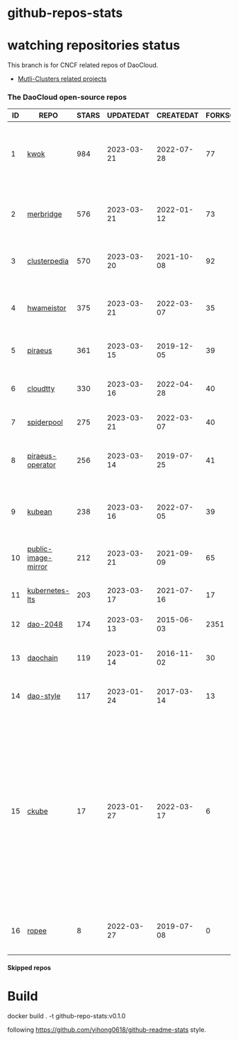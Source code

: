 # github-repos-stats

# watching repositories status

This branch is for CNCF related repos of DaoCloud.
- [Mutli-Clusters related projects](https://github.com/pacoxu/github-repos-stats/tree/multi-clusters)


<!--START_SECTION:github_repos-->
### The DaoCloud open-source repos
| ID |                                   REPO                                   | STARS | UPDATEDAT  | CREATEDAT  | FORKSCOUNT |                                                                                                                     DESCRIPTIONS                                                                                                                     |
|----|--------------------------------------------------------------------------|-------|------------|------------|------------|------------------------------------------------------------------------------------------------------------------------------------------------------------------------------------------------------------------------------------------------------|
|  1 | [kwok](https://github.com/kubernetes-sigs/kwok)                          |   984 | 2023-03-21 | 2022-07-28 |         77 | Kubernetes WithOut Kubelet -  Simulates thousands of Nodes and Clusters.                                                                                                                                                                             |
|  2 | [merbridge](https://github.com/merbridge/merbridge)                      |   576 | 2023-03-21 | 2022-01-12 |         73 | Use eBPF to speed up your Service Mesh like crossing an Einstein-Rosen Bridge.                                                                                                                                                                       |
|  3 | [clusterpedia](https://github.com/clusterpedia-io/clusterpedia)          |   570 | 2023-03-20 | 2021-10-08 |         92 | The Encyclopedia of Kubernetes clusters                                                                                                                                                                                                              |
|  4 | [hwameistor](https://github.com/hwameistor/hwameistor)                   |   375 | 2023-03-21 | 2022-03-07 |         35 | Hwameistor is an HA local storage system for cloud-native stateful workloads.                                                                                                                                                                        |
|  5 | [piraeus](https://github.com/piraeusdatastore/piraeus)                   |   361 | 2023-03-15 | 2019-12-05 |         39 | High Available Datastore for Kubernetes                                                                                                                                                                                                              |
|  6 | [cloudtty](https://github.com/cloudtty/cloudtty)                         |   330 | 2023-03-16 | 2022-04-28 |         40 | A Friendly Kubernetes CloudShell (Web Terminal) !                                                                                                                                                                                                    |
|  7 | [spiderpool](https://github.com/spidernet-io/spiderpool)                 |   275 | 2023-03-21 | 2022-03-07 |         40 | kubernetes ipam                                                                                                                                                                                                                                      |
|  8 | [piraeus-operator](https://github.com/piraeusdatastore/piraeus-operator) |   256 | 2023-03-14 | 2019-07-25 |         41 | The Piraeus Operator manages LINSTOR clusters in Kubernetes.                                                                                                                                                                                         |
|  9 | [kubean](https://github.com/kubean-io/kubean)                            |   238 | 2023-03-16 | 2022-07-05 |         39 |  :seedling: Kubernetes lifecycle management operator based on kubespray.                                                                                                                                                                             |
| 10 | [public-image-mirror](https://github.com/DaoCloud/public-image-mirror)   |   212 | 2023-03-21 | 2021-09-09 |         65 | 很多镜像都在国外。比如 gcr 。国内下载很慢，需要加速。                                                                                                                                                                                                |
| 11 | [kubernetes-lts](https://github.com/klts-io/kubernetes-lts)              |   203 | 2023-03-17 | 2021-07-16 |         17 | Kubernetes LTS(long term support)                                                                                                                                                                                                                    |
| 12 | [dao-2048](https://github.com/DaoCloud/dao-2048)                         |   174 | 2023-03-13 | 2015-06-03 |       2351 | 2048 is a number puzzle game.                                                                                                                                                                                                                        |
| 13 | [daochain](https://github.com/DaoCloud/daochain)                         |   119 | 2023-01-14 | 2016-11-02 |         30 | Docker image verification system based on Ethereum                                                                                                                                                                                                   |
| 14 | [dao-style](https://github.com/DaoCloud/dao-style)                       |   117 | 2023-01-24 | 2017-03-14 |         13 | 🎉 A high quality component library built on Vue.js 2.0                                                                                                                                                                                              |
| 15 | [ckube](https://github.com/DaoCloud/ckube)                               |    17 | 2023-01-27 | 2022-03-17 |          6 | Kubernetes APIServer 高性能代理组件，代理 APIServer 的 List 请求，其它类型的请求会直接反向代理到原生 APIServer。 CKube 还额外支持了分页、搜索和索引等功能。 并且，CKube 100% 兼容原生 kubectl 和 kube client sdk，只需要简单的配置即可实现全局替换。 |
| 16 | [ropee](https://github.com/DaoCloud/ropee)                               |     8 | 2022-03-27 | 2019-07-08 |          0 | A scalable prometheus remote storage adapter for splunk.                                                                                                                                                                                             |



#### Skipped repos
<!--END_SECTION:github_repos-->

# Build

docker build . -t github-repo-stats:v0.1.0

following https://github.com/yihong0618/github-readme-stats style.

